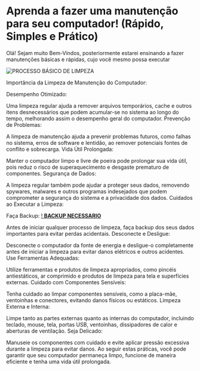 # Aprenda a fazer uma manutenção para seu computador! (Rápido, Simples e Prático)

Olá! Sejam muito Bem-Vindos, posteriormente estarei ensinando a fazer manutenções básicas e rápidas, cujo você mesmo possa executar

![ **PROCESSO BÁSICO DE LIMPEZA**](https://img77.uenicdn.com/image/upload/v1645016252/business/8c91c60d-6141-4703-8d39-de3ddfcf11e9.jpg)

Importância da Limpeza de Manutenção do Computador:

Desempenho Otimizado:

Uma limpeza regular ajuda a remover arquivos temporários, cache e outros itens desnecessários que podem acumular-se no sistema ao longo do tempo, melhorando assim o desempenho geral do computador.
Prevenção de Problemas:

A limpeza de manutenção ajuda a prevenir problemas futuros, como falhas no sistema, erros de software e lentidão, ao remover potenciais fontes de conflito e sobrecarga.
Vida Útil Prolongada:

Manter o computador limpo e livre de poeira pode prolongar sua vida útil, pois reduz o risco de superaquecimento e desgaste prematuro de componentes.
Segurança de Dados:

A limpeza regular também pode ajudar a proteger seus dados, removendo spywares, malwares e outros programas indesejados que podem comprometer a segurança do sistema e a privacidade dos dados.
Cuidados ao Executar a Limpeza:

Faça Backup: [! **BACKUP NECESSARIO**](https://www.qnapbrasil.com.br/manager/assets/7JK7RXrL/userfiles/blog-images/o_que_e_backup/por-que-e-necessario-fazer-backup-post-o-que-e-backup-qnapbrasil.jpg)

Antes de iniciar qualquer processo de limpeza, faça backup dos seus dados importantes para evitar perdas acidentais.
Desconecte e Desligue:

Desconecte o computador da fonte de energia e desligue-o completamente antes de iniciar a limpeza para evitar danos elétricos e outros acidentes.
Use Ferramentas Adequadas:

Utilize ferramentas e produtos de limpeza apropriados, como pincéis antiestáticos, ar comprimido e produtos de limpeza para tela e superfícies externas.
Cuidado com Componentes Sensíveis:

Tenha cuidado ao limpar componentes sensíveis, como a placa-mãe, ventoinhas e conectores, evitando danos físicos ou estáticos.
Limpeza Externa e Interna:

Limpe tanto as partes externas quanto as internas do computador, incluindo teclado, mouse, tela, portas USB, ventoinhas, dissipadores de calor e aberturas de ventilação.
Seja Delicado:

Manuseie os componentes com cuidado e evite aplicar pressão excessiva durante a limpeza para evitar danos.
Ao seguir estas práticas, você pode garantir que seu computador permaneça limpo, funcione de maneira eficiente e tenha uma vida útil prolongada.




